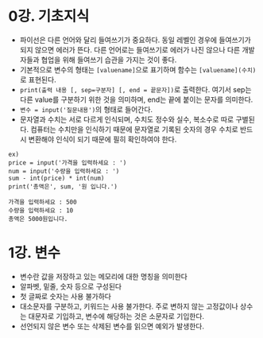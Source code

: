 # 0강. 기초지식
- 파이선은 다른 언어와 달리 들여쓰기가 중요하다. 동일 레벨인 경우에 들여쓰기가 되지 않으면 에러가 뜬다. 다른 언어로는 들여쓰기로 에러가 나진 않으나 다른 개발자들과 협업을 위해 들여쓰기 습관을 가지는 것이 좋다.
- 기본적으로 변수의 형태는 `[valuename]`으로 표기하며 함수는 `[valuename](수치)`로 표현된다.
- `print(출력 내용 [, sep=구분자] [, end = 끝문자])`로 출력한다. 여기서 sep는 다른 value를 구분하기 위한 것을 의미하며, end는 끝에 붙이는 문자를 의미한다.
- `변수 = input('질문내용')`의 형태로 들어간다.
- 문자열과 수치는 서로 다르게 인식되며, 수치도 정수와 실수, 복소수로 따로 구별된다. 컴퓨터는 수치만을 인식하기 때문에 문자열로 기록된 숫자의 경우 수치로 반드시 변환해야 인식이 되기 때문에 필히 확인하여야 한다.

```
ex)
price = input('가격을 입력하세요 : ')
num = input('수량을 입력하세요 : ')
sum - int(price) * int(num)
print('총액은', sum, '원 입니다.')

가격을 입력하세요 : 500
수량을 입력하세요 : 10
총액은 5000원입니다.
```

# 1강. 변수
- 변수란 값을 저장하고 있는 메모리에 대한 명칭을 의미한다
- 알파벳, 밑줄, 숫자 등으로 구성된다
- 첫 글짜로 숫자는 사용 불가하다
- 대소문자를 구분하고, 키워드는 사용 불가한다. 주로 변하지 않는 고정값이나 상수는 대문자로 기입하고, 변수에 해당하는 것은 소문자로 기입한다.
- 선언되지 않은 변수 또는 삭제된 변수를 읽으면 예외가 발생한다.